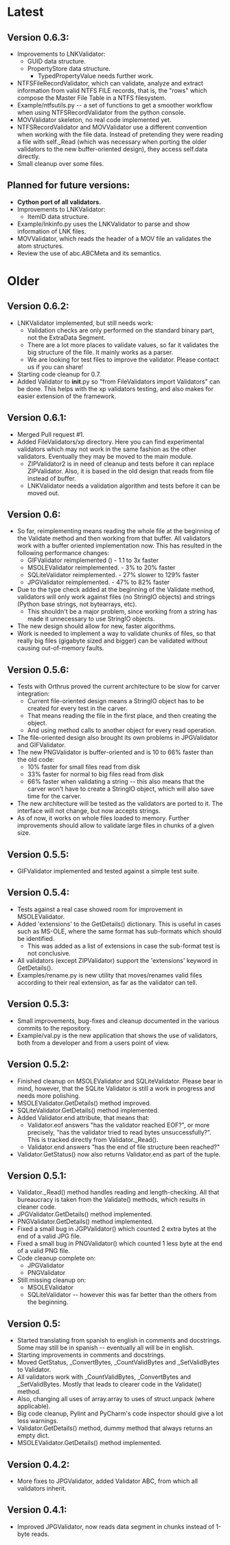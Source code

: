 Latest
======

Version 0.6.3:
--------------
* Improvements to LNKValidator:
    * GUID data structure.
    * PropertyStore data structure.
        * TypedPropertyValue needs further work.
* NTFSFileRecordValidator, which can validate, analyze and extract information from valid NTFS FILE
records, that is, the "rows" which compose the Master File Table in a NTFS filesystem.
* Example/ntfsutils.py -- a set of functions to get a smoother workflow when using 
NTFSRecordValidator from the python console.
* MOVValidator skeleton, no real code implemented yet.
* NTFSRecordValidator and MOVValidator use a different convention when working with the file data.
Instead of pretending they were reading a file with self._Read (which was necessary when porting the
older validators to the new buffer-oriented design), they access self.data directly.
* Small cleanup over some files.

Planned for future versions:
----------------------------
+ **Cython port of all validators.**
+ Improvements to LNKValidator:
    + ItemID data structure.
+ Example/lnkinfo.py uses the LNKValidator to parse and show information of LNK files.
+ MOVValidator, which reads the header of a MOV file an validates the atom structures.
+ Review the use of abc.ABCMeta and its semantics.

Older
=====

Version 0.6.2:
-------------
* LNKValidator implemented, but still needs work:
    * Validation checks are only performed on the standard binary part, not the ExtraData Segment.
    * There are a lot more places to validate values, so far it validates the big structure of the
    file. It mainly works as a parser.
    * We are looking for test files to improve the validator. Please contact us if you can share!
* Starting code cleanup for 0.7.
* Added Validator to __init__.py so "from FileValidators import Validators" can be done. This helps
with the xp validators testing, and also makes for easier extension of the framework.

Version 0.6.1:
--------------
* Merged Pull request #1.
* Added FileValidators/xp directory. Here you can find experimental validators which may not work
in the same fashion as the other validators. Eventually they may be moved to the main module.
    * ZIPValidator2 is in need of cleanup and tests before it can replace ZIPValidator. Also, it is
    based in the old design that reads from file instead of buffer.
    * LNKValidator needs a validation algorithm and tests before it can be moved out.

Version 0.6:
------------
* So far, reimplementing means reading the whole file at the beginning of the Validate method and
then working from that buffer. All validators work with a buffer oriented implementation now. This
has resulted in the following performance changes:
    * GIFValidator reimplemented ()  - 1.1 to 3x faster
    * MSOLEValidator reimplemented.  - 3% to 20% faster
    * SQLiteValidator reimplemented. - 27% slower to 129% faster
    * JPGValidator reimplemented.    - 47% to 82% faster
* Due to the type check added at the beginning of the Validate method, validators will only work
against files (no StringIO objects) and strings (Python base strings, not bytearrays, etc).
    * This shouldn't be a major problem, since working from a string has made it unnecessary to
    use StringIO objects.
* The new design should allow for new, faster algorithms.
* Work is needed to implement a way to validate chunks of files, so that really big files (gigabyte
sized and bigger) can be validated without causing out-of-memory faults.

Version 0.5.6:
--------------
* Tests with Orthrus proved the current architecture to be slow for carver integration: 
    * Current file-oriented design means a StringIO object has to be created for every test in the
    carver.
    * That means reading the file in the first place, and then creating the object.
    * And using method calls to another object for every read operation.
* The file-oriented design also brought its own problems in JPGValidator and GIFValidator.
* The new PNGValidator is buffer-oriented and is 10 to 66% faster than the old code:
    * 10% faster for small files read from disk
    * 33% faster for normal to big files read from disk
    * 66% faster when validating a string -- this also means that the carver won't have to create a
    StringIO object, which will also save time for the carver.
* The new architecture will be tested as the validators are ported to it. The interface will not
change, but now accepts strings.
* As of now, it works on whole files loaded to memory. Further improvements should allow to validate
large files in chunks of a given size.

Version 0.5.5:
--------------
* GIFValidator implemented and tested against a simple test suite.

Version 0.5.4:
--------------
* Tests against a real case showed room for improvement in MSOLEValidator.
* Added 'extensions' to the GetDetails() dictionary. This is useful in cases such as MS-OLE, where
the same format has sub-formats which should be identified.
    * This was added as a list of extensions in case the sub-format test is not conclusive.
* All validators (except ZIPValidator) support the 'extensions' keyword in GetDetails().
* Examples/rename.py is new utility that moves/renames valid files according to their real
extension, as far as the validator can tell. 

Version 0.5.3:
--------------
* Small improvements, bug-fixes and cleanup documented in the various commits to the repository.
* Example/val.py is the new application that shows the use of validators, both from a developer
and from a users point of view.

Version 0.5.2:
--------------
* Finished cleanup on MSOLEValidator and SQLiteValidator. Please bear in mind, however, that the 
SQLite Validator is still a work in progress and needs more polishing.
* MSOLEValidator.GetDetails() method improved.
* SQLiteValidator.GetDetails() method implemented. 
* Added Validator.end attribute, that means that:
    * Validator.eof answers "has the validator reached EOF?", or more precisely, "has the validator
    tried to read bytes unsuccessfully?". This is tracked directly from Validator._Read().
    * Validator.end answers "has the end of file structure been reached?"
* Validator.GetStatus() now also returns Validator.end as part of the tuple.

Version 0.5.1:
--------------
* Validator._Read() method handles reading and length-checking. All that bureaucracy is taken from 
the Validate() methods, which results in cleaner code.
* JPGValidator.GetDetails() method implemented.
* PNGValidator.GetDetails() method implemented.
* Fixed a small bug in JGPValidator() which counted 2 extra bytes at the end of a valid JPG file.
* Fixed a small bug in PNGValidator() which counted 1 less byte at the end of a valid PNG file.
* Code cleanup complete on:
    * JPGValidator
    * PNGValidator
* Still missing cleanup on:
    * MSOLEValidator
    * SQLiteValidator -- however this was far better than the others from the beginning.

Version 0.5:
------------
* Started translating from spanish to english in comments and docstrings. Some may still be in
spanish -- eventually all will be in english.
* Starting improvements in comments and docstrings.
* Moved GetStatus, _ConvertBytes, _CountValidBytes and _SetValidBytes to Validator.
* All validators work with _CountValidBytes, _ConvertBytes and _SetValidBytes. Mostly that leads to
clearer code in the Validate() method.
* Also, changing all uses of array.array to uses of struct.unpack (where applicable).
* Big code cleanup, Pylint and PyCharm's code inspector should give a lot less warnings.
* Validator.GetDetails() method, dummy method that always returns an empty dict.
* MSOLEValidator.GetDetails() method implemented.

Version 0.4.2:
--------------
* More fixes to JPGValidator, added Validator ABC, from which all validators inherit.

Version 0.4.1:
--------------
* Improved JPGValidator, now reads data segment in chunks instead of 1-byte reads.
